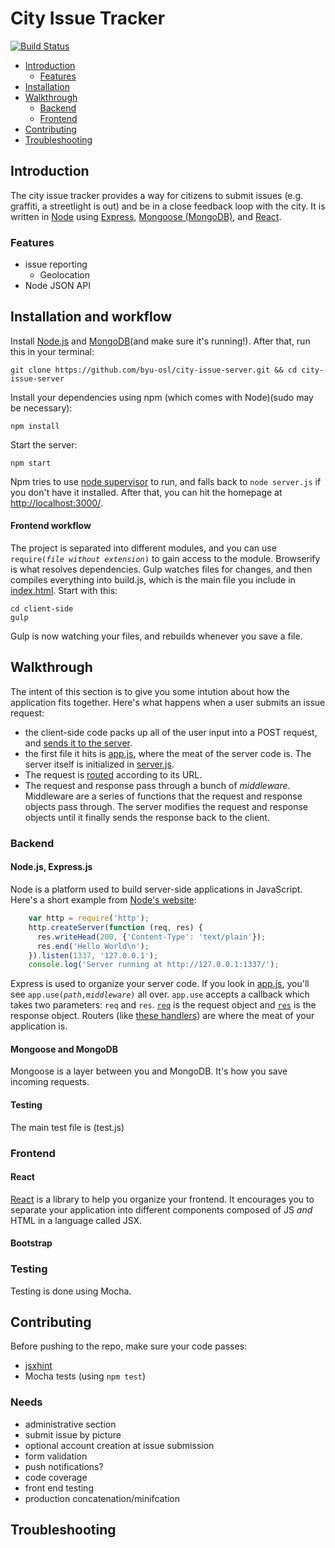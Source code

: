 # City Issue Tracker

[![Build Status](https://travis-ci.org/byu-osl/city-issue-server.svg?branch=master)](https://travis-ci.org/byu-osl/city-issue-server)

* [Introduction](#introduction)
	- [Features](#features)
* [Installation](#installation)
* [Walkthrough](#walkthrough)
	- [Backend](#backend)
	- [Frontend](#frontend)
* [Contributing](#contributing)
* [Troubleshooting](#troubleshooting)

## Introduction

The city issue tracker provides a way for citizens to submit issues (e.g. graffiti, a streetlight is out) and be in a close feedback loop with the city. It is written in [Node](https://nodejs.org/) using [Express](http://expressjs.com/), [Mongoose (MongoDB)](http://mongoosejs.com/index.html), and [React](http://facebook.github.io/react/).

### Features

- issue reporting
	+ Geolocation
- Node JSON API

## Installation and workflow

Install [Node.js](https://nodejs.org/) and [MongoDB](http://docs.mongodb.org/manual/installation/)(and make sure it's running!). After that, run this in your terminal:

	git clone https://github.com/byu-osl/city-issue-server.git && cd city-issue-server

Install your dependencies using npm (which comes with Node)(sudo may be necessary):

	npm install

Start the server:

	npm start

Npm tries to use [node supervisor](https://github.com/isaacs/node-supervisor) to run, and falls back to `node server.js` if you don't have it installed. After that, you can hit the homepage at [http://localhost:3000/](http://localhost:3000/).

#### Frontend workflow

The project is separated into different modules, and you can use <code>require(*file without extension*)</code> to gain access to the module. Browserify is what resolves dependencies. Gulp watches files for changes, and then compiles everything into build.js, which is the main file you include in [index.html](client-side/index.html). Start with this:
	
	cd client-side
	gulp

Gulp is now watching your files, and rebuilds whenever you save a file.

## Walkthrough

The intent of this section is to give you some intution about how the application fits together. Here's what happens when a user submits an issue request:

* the client-side code packs up all of the user input into a POST request, and [sends it to the server](https://github.com/byu-osl/city-issue-server/blob/91d028777761815ce4814f8ec081179809a9cfdb/client-side/js/app.js#L25).
* the first file it hits is [app.js](app.js), where the meat of the server code is. The server itself is initialized in [server.js](server.js).
* The request is [routed](https://github.com/byu-osl/city-issue-server/blob/91d028777761815ce4814f8ec081179809a9cfdb/app.js#L27) according to its URL.
* The request and response pass through a bunch of *middleware*. Middleware are a series of functions that the request and response objects pass through. The server modifies the request and response objects until it finally sends the response back to the client.

### Backend

#### Node.js, Express.js

Node is a platform used to build server-side applications in JavaScript. Here's a short example from [Node's website](https://nodejs.org/):

```javascript
	var http = require('http');
	http.createServer(function (req, res) {
	  res.writeHead(200, {'Content-Type': 'text/plain'});
	  res.end('Hello World\n');
	}).listen(1337, '127.0.0.1');
	console.log('Server running at http://127.0.0.1:1337/');
```

Express is used to organize your server code. If you look in [app.js](app.js), you'll see <code>app.use(*path*,*middleware*)</code> all over. `app.use` accepts a callback which takes two parameters: `req` and `res`. <code>[req](http://expressjs.com/4x/api.html#request)</code> is the request object and <code>[res](http://expressjs.com/4x/api.html#response)</code> is the response object. Routers (like [these handlers](https://github.com/byu-osl/city-issue-server/blob/df461f5672b59b7f06b44cecfddd924d3f5045cc/app.js#L27-29)) are where the meat of your application is.


#### Mongoose and MongoDB

Mongoose is a layer between you and MongoDB. It's how you save incoming requests.

#### Testing

The main test file is (test.js)

### Frontend

#### React

[React](http://facebook.github.io/react/) is a library to help you organize your frontend. It encourages you to separate your application into different components composed of JS *and* HTML in a language called JSX.

#### Bootstrap

### Testing

Testing is done using Mocha. 

## Contributing

Before pushing to the repo, make sure your code passes:

* [jsxhint](https://github.com/STRML/JSXHint)
* Mocha tests (using `npm test`)

### Needs

* administrative section
* submit issue by picture
* optional account creation at issue submission
* form validation
* push notifications?
* code coverage
* front end testing
* production concatenation/minifcation

## Troubleshooting